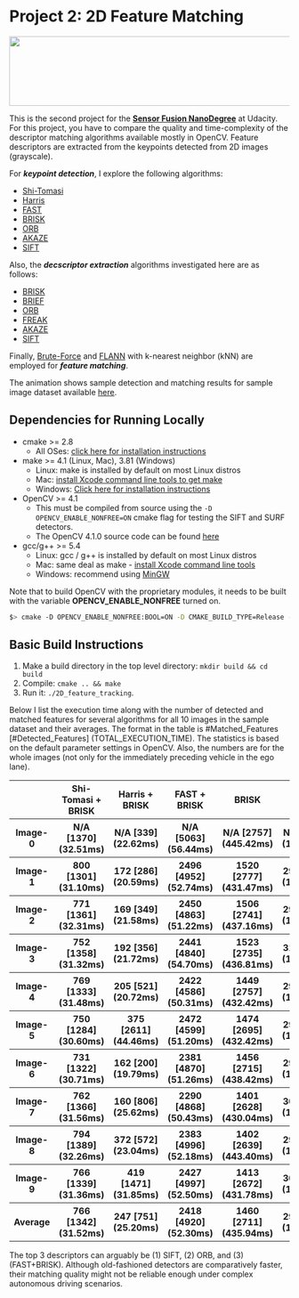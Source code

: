# Project 2: 2D Feature Matching

<img src="./keypoints.gif" width="828" height="125" />

This is the second project for the [**Sensor Fusion NanoDegree**](https://www.udacity.com/course/sensor-fusion-engineer-nanodegree--nd313) at Udacity. For this project, you have to compare the quality and time-complexity of the descriptor matching algorithms available mostly in OpenCV. Feature descriptors are extracted from the keypoints detected from 2D images (grayscale).

For ***keypoint detection***, I explore the following algorithms:

* [Shi-Tomasi](https://docs.opencv.org/3.4/d8/dd8/tutorial_good_features_to_track.html)
* [Harris](https://docs.opencv.org/3.4/d4/d7d/tutorial_harris_detector.html)
* [FAST](https://docs.opencv.org/3.4/df/d0c/tutorial_py_fast.html)
* [BRISK](https://docs.opencv.org/3.4/de/dbf/classcv_1_1BRISK.html)
* [ORB](https://docs.opencv.org/3.4/db/d95/classcv_1_1ORB.html)
* [AKAZE](https://docs.opencv.org/3.4/db/d70/tutorial_akaze_matching.html)
* [SIFT](https://docs.opencv.org/4.0.1/d5/d3c/classcv_1_1xfeatures2d_1_1SIFT.html)

Also, the ***decscriptor extraction*** algorithms investigated here are as follows:

* [BRISK](https://docs.opencv.org/3.4/de/dbf/classcv_1_1BRISK.html)
* [BRIEF](https://github.com/opencv/opencv_contrib/blob/master/modules/xfeatures2d/src/brief.cpp)
* [ORB](https://docs.opencv.org/3.4/db/d95/classcv_1_1ORB.html)
* [FREAK](https://docs.opencv.org/4.1.0/df/db4/classcv_1_1xfeatures2d_1_1FREAK.html)
* [AKAZE](https://docs.opencv.org/3.4/db/d70/tutorial_akaze_matching.html)
* [SIFT](https://docs.opencv.org/4.0.1/d5/d3c/classcv_1_1xfeatures2d_1_1SIFT.html)

Finally, [Brute-Force](https://docs.opencv.org/3.4/d3/da1/classcv_1_1BFMatcher.html) and [FLANN](https://docs.opencv.org/3.4/d5/d6f/tutorial_feature_flann_matcher.html) with k-nearest neighbor (kNN) are employed for ***feature matching***.

The animation shows sample detection and matching results for sample image dataset available [here](https://github.com/udacity/SFND_2D_Feature_Tracking).

## Dependencies for Running Locally
* cmake >= 2.8
  * All OSes: [click here for installation instructions](https://cmake.org/install/)
* make >= 4.1 (Linux, Mac), 3.81 (Windows)
  * Linux: make is installed by default on most Linux distros
  * Mac: [install Xcode command line tools to get make](https://developer.apple.com/xcode/features/)
  * Windows: [Click here for installation instructions](http://gnuwin32.sourceforge.net/packages/make.htm)
* OpenCV >= 4.1
  * This must be compiled from source using the `-D OPENCV_ENABLE_NONFREE=ON` cmake flag for testing the SIFT and SURF detectors.
  * The OpenCV 4.1.0 source code can be found [here](https://github.com/opencv/opencv/tree/4.1.0)
* gcc/g++ >= 5.4
  * Linux: gcc / g++ is installed by default on most Linux distros
  * Mac: same deal as make - [install Xcode command line tools](https://developer.apple.com/xcode/features/)
  * Windows: recommend using [MinGW](http://www.mingw.org/)

Note that to build OpenCV with the proprietary modules, it needs to be built with the variable **OPENCV_ENABLE_NONFREE** turned on.

```bash
$> cmake -D OPENCV_ENABLE_NONFREE:BOOL=ON -D CMAKE_BUILD_TYPE=Release -D CMAKE_INSTALL_PREFIX=/usr/local -DOPENCV_EXTRA_MODULES_PATH=../../opencv_contrib/modules ..
```

## Basic Build Instructions

1. Make a build directory in the top level directory: `mkdir build && cd build`
2. Compile: `cmake .. && make`
3. Run it: `./2D_feature_tracking`.

Below I list the execution time along with the number of detected and matched features for several algorithms for all 10 images in the sample dataset and their averages.
The format in the table is #Matched\_Features [#Detected\_Features] (TOTAL_EXECUTION_TIME). The statistics is based on the default parameter settings in OpenCV. Also, the numbers are for the whole images (not only for the immediately preceding vehicle in the ego lane).
<!---
Detector+Descriptor+Match Comparison Table START
-->
<table class="tg">
  <tr>
    <th class="tg-uys7"></th>
    <th class="tg-uys7">Shi-Tomasi + BRISK</th>
    <th class="tg-uys7">Harris + BRISK</th>
    <th class="tg-uys7">FAST + BRISK</th>
    <th class="tg-uys7">BRISK</th>
    <th class="tg-uys7">ORB</th>
    <th class="tg-uys7">AKAZE</th>
    <th class="tg-uys7">SIFT</th>
  </tr>
    <tr>
    <th class="tg-uys7">Image-0</th>
    <th class="tg-uys7">N/A [1370] (32.51ms)</th>
    <th class="tg-uys7">N/A [339] (22.62ms)</th>
    <th class="tg-uys7">N/A [5063] (56.44ms)</th>
    <th class="tg-uys7">N/A [2757] (445.42ms)</th>
    <th class="tg-uys7">N/A [500] (14.90ms)</th>
    <th class="tg-uys7">N/A [1351] (165.64ms)</th>
    <th class="tg-uys7">N/A [1438] (264.38ms)</th>
  </tr>
  <tr>
    <th class="tg-uys7">Image-1</th>
    <th class="tg-uys7">800 [1301] (31.10ms)</th>
    <th class="tg-uys7">172 [286] (20.59ms)</th>
    <th class="tg-uys7">2496 [4952] (52.74ms)</th>
    <th class="tg-uys7">1520 [2777] (431.47ms)</th>
    <th class="tg-uys7">297 [500] (12.97ms)</th>
    <th class="tg-uys7">1012 [1327] (151.93ms)</th>
    <th class="tg-uys7">810 [1371] (207.25ms)</th>
  </tr>
  <tr>
    <th class="tg-uys7">Image-2</th>
    <th class="tg-uys7">771 [1361] (32.31ms)</th>
    <th class="tg-uys7">169 [349] (21.58ms)</th>
    <th class="tg-uys7">2450 [4863] (51.22ms)</th>
    <th class="tg-uys7">1506 [2741] (437.16ms)</th>
    <th class="tg-uys7">295 [500] (13.29ms)</th>
    <th class="tg-uys7">1008 [1311] (156.34ms)</th>
    <th class="tg-uys7">792 [1380] (203.52ms)</th>
  </tr>
  <tr>
    <th class="tg-uys7">Image-3</th>
    <th class="tg-uys7">752 [1358] (31.32ms)</th>
    <th class="tg-uys7">192 [356] (21.72ms)</th>
    <th class="tg-uys7">2441 [4840] (54.70ms)</th>
    <th class="tg-uys7">1523 [2735] (436.81ms)</th>
    <th class="tg-uys7">312 [500] (12.68ms)</th>
    <th class="tg-uys7">1017 [1351] (151.00ms)</th>
    <th class="tg-uys7">764 [1335] (208.39ms)</th>
  </tr>
  <tr>
    <th class="tg-uys7">Image-4</th>
    <th class="tg-uys7">769 [1333] (31.48ms)</th>
    <th class="tg-uys7">205 [521] (20.72ms)</th>
    <th class="tg-uys7">2422 [4586] (50.31ms)</th>
    <th class="tg-uys7">1449 [2757] (432.42ms)</th>
    <th class="tg-uys7">296 [500] (12.93ms)</th>
    <th class="tg-uys7">1016 [1360] (152.17ms)</th>
    <th class="tg-uys7">761 [1305] (207.07ms)</th>
  </tr>  
  <tr>
    <th class="tg-uys7">Image-5</th>
    <th class="tg-uys7">750 [1284] (30.60ms)</th>
    <th class="tg-uys7">375 [2611] (44.46ms)</th>
    <th class="tg-uys7">2472 [4599] (51.20ms)</th>
    <th class="tg-uys7">1474 [2695] (432.42ms)</th>
    <th class="tg-uys7">296 [500] (13.07ms)</th>
    <th class="tg-uys7">1014 [1347] (144.35ms)</th>
    <th class="tg-uys7">761 [1370] (203.46ms)</th>
  </tr>  
  <tr>
    <th class="tg-uys7">Image-6</th>
    <th class="tg-uys7">731 [1322] (30.71ms)</th>
    <th class="tg-uys7">162 [200] (19.79ms)</th>
    <th class="tg-uys7">2381 [4870] (51.26ms)</th>
    <th class="tg-uys7">1456 [2715] (438.42ms)</th>
    <th class="tg-uys7">293 [500] (13.27ms)</th>
    <th class="tg-uys7">1028 [1363] (158.92ms)</th>
    <th class="tg-uys7">743 [1396] (200.91ms)</th>
  </tr>   
  <tr>
    <th class="tg-uys7">Image-7</th>
    <th class="tg-uys7">762 [1366] (31.56ms)</th>
    <th class="tg-uys7">160 [806] (25.62ms)</th>
    <th class="tg-uys7">2290 [4868] (50.43ms)</th>
    <th class="tg-uys7">1401 [2628] (430.04ms)</th>
    <th class="tg-uys7">309 [500] (13.18ms)</th>
    <th class="tg-uys7">1014 [1331] (152.82ms)</th>
    <th class="tg-uys7">748 [1382] (203.88ms)</th>
  </tr>   
  <tr>
    <th class="tg-uys7">Image-8</th>
    <th class="tg-uys7">794 [1389] (32.26ms)</th>
    <th class="tg-uys7">372 [572] (23.04ms)</th>
    <th class="tg-uys7">2383 [4996] (52.18ms)</th>
    <th class="tg-uys7">1402 [2639] (443.40ms)</th>
    <th class="tg-uys7">295 [500] (12.49ms)</th>
    <th class="tg-uys7">1031 [1357] (152.70ms)</th>
    <th class="tg-uys7">817 [1463] (217.67ms)</th>
  </tr>
  <tr>
    <th class="tg-uys7">Image-9</th>
    <th class="tg-uys7">766 [1339] (31.36ms)</th>
    <th class="tg-uys7">419 [1471] (31.85ms)</th>
    <th class="tg-uys7">2427 [4997] (52.50ms)</th>
    <th class="tg-uys7">1413 [2672] (431.78ms)</th>
    <th class="tg-uys7">305 [500] (12.71ms)</th>
    <th class="tg-uys7">999 [1331] (151.17ms)</th>
    <th class="tg-uys7">824 [1422] (203.55ms)</th>
  </tr>   
    <tr>
    <th class="tg-uys7">Average</th>
    <th class="tg-uys7">766 [1342] (31.52ms)</th>
    <th class="tg-uys7">247 [751] (25.20ms)</th>
    <th class="tg-uys7">2418 [4920] (52.30ms)</th>
    <th class="tg-uys7">1460 [2711] (435.94ms)</th>
    <th class="tg-uys7">299 [500] (13.01ms)</th>
    <th class="tg-uys7">1015 [1342] (153.70ms)</th>
    <th class="tg-uys7">834 [1386] (212.01ms)</th>
  </tr>   
</table>
<!---
Detector+Descriptor+Match Comparison Table END
-->


The top 3 descriptors can arguably be (1) SIFT, (2) ORB, and (3) (FAST+BRISK). Although old-fashioned detectors are comparatively faster, their matching quality might not be reliable enough under complex autonomous driving scenarios.
